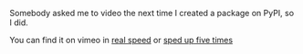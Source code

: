 Somebody asked me to video the next time I created a package on PyPI, so I did. 

You can find it on vimeo in [real speed](https://vimeo.com/manage/videos/647419387) or [sped up five times](https://vimeo.com/manage/videos/647420430)
